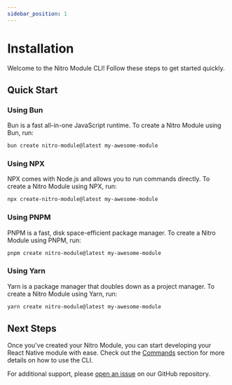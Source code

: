 ```yaml
---
sidebar_position: 1
---
```


# Installation

Welcome to the Nitro Module CLI! Follow these steps to get started quickly.

## Quick Start

### Using Bun

Bun is a fast all-in-one JavaScript runtime. To create a Nitro Module using Bun, run:

```bash
bun create nitro-module@latest my-awesome-module
```

### Using NPX

NPX comes with Node.js and allows you to run commands directly. To create a Nitro Module using NPX, run:

```bash
npx create-nitro-module@latest my-awesome-module
```

### Using PNPM

PNPM is a fast, disk space-efficient package manager. To create a Nitro Module using PNPM, run:

```bash
pnpm create nitro-module@latest my-awesome-module
```

### Using Yarn

Yarn is a package manager that doubles down as a project manager. To create a Nitro Module using Yarn, run:

```bash
yarn create nitro-module@latest my-awesome-module
```

## Next Steps

Once you've created your Nitro Module, you can start developing your React Native module with ease. Check out the [Commands](../commands) section for more details on how to use the CLI.

For additional support, please [open an issue](https://github.com/patrickkabwe/create-nitro-module/issues) on our GitHub repository.
